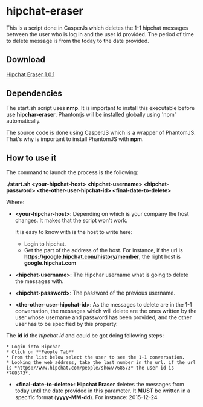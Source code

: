 # hipchat-eraser

This is a script done in CasperJs which deletes the 1-1 hipchat messages between the user who is log in and the user id provided. The period of time to delete message is from the today to the date provided.

## Download

[Hipchat Eraser 1.0.1](https://github.com/mcanovas/hipchat-eraser/archive/1.0.1.zip)

## Dependencies

The start.sh script uses **nmp**. It is important to install this executable before use **hipchar-eraser**. Phantomjs will be installed globally using 'npm' automatically.

The source code is done using CasperJS which is a wrapper of PhantomJS. That's why is important to install PhantomJS with **npm**.

## How to use it

The command to launch the process is the following:

**./start.sh \<your-hipchat-host\> \<hipchat-username\> \<hipchat-password\> \<the-other-user-hipchat-id\> \<final-date-to-delete\>**

Where:

 * **\<your-hipchar-host\>**: Depending on which is your company the host changes. It makes that the script won't work. 

 	It is easy to know with is the host to write here:
 	* Login to hipchat.
 	* Get the part of the address of the host. For instance, if the url is **https://google.hipchat.com/history/member**, the right host is **google.hipchat.com**

 * **\<hipchat-username\>**: The Hipchar username what is going to delete the messages with.

 * **\<hipchat-password\>**: The password of the previous username.

 * **\<the-other-user-hipchat-id\>**: As the messages to delete are in the 1-1 conversation, the messages which will delete are the ones written by the user whose username and password has been provided, and the other user has to be specified by this property.

 The **id** id the *hipchat id* and could be got doing following steps:

 	* Login into Hipchar
 	* Click on **People Tab**
 	* From the list below select the user to see the 1-1 conversation.
 	* Looking the web address, take the last number in the url. if the url is *https://www.hipchat.com/people/show/768573* the user id is *768573*.

 * **\<final-date-to-delete\>**: **Hipchat Eraser** deletes the messages from today until the date provided in this parameter. It **MUST** be written in a specific format (**yyyy-MM-dd**). For instance: 2015-12-24